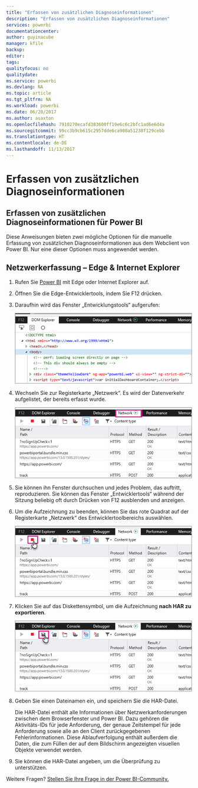 ```yaml
---
title: "Erfassen von zusätzlichen Diagnoseinformationen"
description: "Erfassen von zusätzlichen Diagnoseinformationen"
services: powerbi
documentationcenter: 
author: guyinacube
manager: kfile
backup: 
editor: 
tags: 
qualityfocus: no
qualitydate: 
ms.service: powerbi
ms.devlang: NA
ms.topic: article
ms.tgt_pltfrm: NA
ms.workload: powerbi
ms.date: 06/28/2017
ms.author: asaxton
ms.openlocfilehash: 7910270ecafd383600ff19e6c6c2bfc1ad6e6d4a
ms.sourcegitcommit: 99cc3b9cb615c2957dde6ca908a51238f129cebb
ms.translationtype: HT
ms.contentlocale: de-DE
ms.lasthandoff: 11/13/2017
---
```

# <a name="capturing-additional-diagnostic-information"></a>Erfassen von zusätzlichen Diagnoseinformationen
## <a name="capturing-additional-diagnostic-information-for-power-bi"></a>Erfassen von zusätzlichen Diagnoseinformationen für Power BI
Diese Anweisungen bieten zwei mögliche Optionen für die manuelle Erfassung von zusätzlichen Diagnoseinformationen aus dem Webclient von Power BI.  Nur eine dieser Optionen muss angewendet werden.

## <a name="network-capture---edge--internet-explorer"></a>Netzwerkerfassung – Edge & Internet Explorer
1. Rufen Sie [Power BI](https://app.powerbi.com) mit Edge oder Internet Explorer auf.
2. Öffnen Sie die Edge-Entwicklertools, indem Sie F12 drücken.
3. Daraufhin wird das Fenster „Entwicklungstools“ aufgerufen: 
   
   ![](media/service-admin-capturing-additional-diagnostic-information-for-power-bi/edge-developer-tools.png)
4. Wechseln Sie zur Registerkarte „Netzwerk“. Es wird der Datenverkehr aufgelistet, der bereits erfasst wurde. 
   
   ![](media/service-admin-capturing-additional-diagnostic-information-for-power-bi/edge-network-tab.png)
5. Sie können ihn Fenster durchsuchen und jedes Problem, das auftritt, reproduzieren. Sie können das Fenster „Entwicklertools“ während der Sitzung beliebig oft durch Drücken von F12 ausblenden und anzeigen.
6. Um die Aufzeichnung zu beenden, können Sie das rote Quadrat auf der Registerkarte „Netzwerk“ des Entwicklertoolbereichs auswählen.
   
   ![](media/service-admin-capturing-additional-diagnostic-information-for-power-bi/edge-network-tab-stop.png)
7. Klicken Sie auf das Diskettensymbol, um die Aufzeichnung **nach HAR zu exportieren**.
   
   ![](media/service-admin-capturing-additional-diagnostic-information-for-power-bi/edge-network-tab-save.png)
8. Geben Sie einen Dateinamen ein, und speichern Sie die HAR-Datei.
   
    Die HAR-Datei enthält alle Informationen über Netzwerkanforderungen zwischen dem Browserfenster und Power BI.  Dazu gehören die Aktivitäts-IDs für jede Anforderung, der genaue Zeitstempel für jede Anforderung sowie alle an den Client zurückgegebenen Fehlerinformationen.  Diese Ablaufverfolgung enthält außerdem die Daten, die zum Füllen der auf dem Bildschirm angezeigten visuellen Objekte verwendet werden.
9. Sie können die HAR-Datei angeben, um die Überprüfung zu unterstützen.

Weitere Fragen? [Stellen Sie Ihre Frage in der Power BI-Community.](http://community.powerbi.com/)

